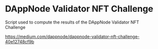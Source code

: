 # DAppNode Validator NFT Challenge

Script used to compute the results of the DAppNode Validator NFT Challenge

https://medium.com/dappnode/dappnode-validator-nft-challenge-40e12748cf9b

